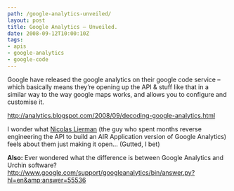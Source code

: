 ```yaml
---
path: /google-analytics-unveiled/
layout: post
title: Google Analytics — Unveiled.
date: 2008-09-12T10:00:10Z
tags:
- apis
- google-analytics
- google-code
---
```


Google have released the google analytics on their google code service – which basically means they’re opening up the API &amp; stuff like that in a similar way to the way google maps works, and allows you to configure and customise it.

<a href="http://analytics.blogspot.com/2008/09/decoding-google-analytics.html" target="_blank">http://analytics.blogspot.com/2008/09/decoding-google-analytics.html</a>

I wonder what <a href="http://www.aboutnico.be/" target="_blank">Nicolas Lierman</a> (the guy who spent months reverse engineering the API to build an AIR Application version of Google Analytics) feels about them just making it open... (Gutted, I bet)

<strong>Also:</strong> Ever wondered what the difference is between Google Analytics and Urchin software? <a href="http://www.google.com/support/googleanalytics/bin/answer.py?hl=en&amp;answer=55536" target="_blank">http://www.google.com/support/googleanalytics/bin/answer.py?hl=en&amp;answer=55536</a>
